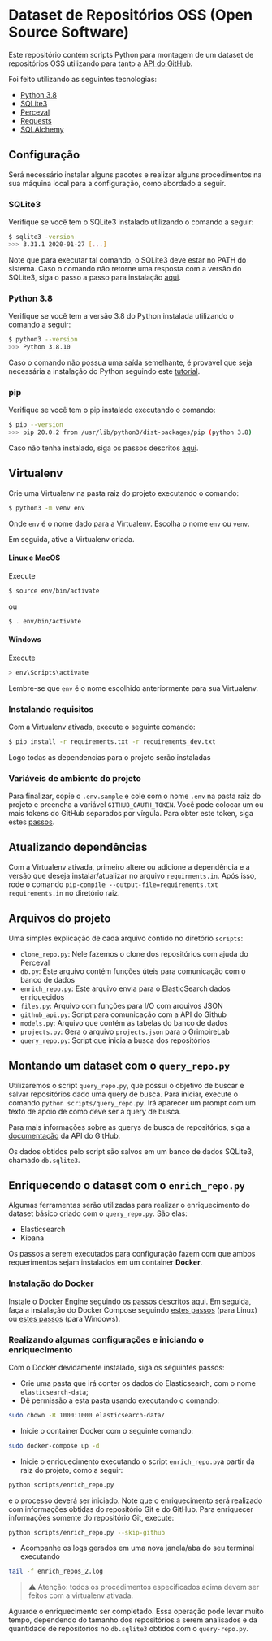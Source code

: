 # Dataset de Repositórios OSS (Open Source Software)

Este repositório contém scripts Python para montagem de um dataset de repositórios OSS utilizando para tanto a [API do GitHub](https://docs.github.com/en/rest).

Foi feito utilizando as seguintes tecnologias:

- [Python 3.8](https://www.python.org/)
- [SQLite3](https://www.sqlite.org/index.html)
- [Perceval](https://github.com/chaoss/grimoirelab-perceval)
- [Requests](https://docs.python-requests.org/en/master/)
- [SQLAlchemy](https://www.sqlalchemy.org/)

## Configuração

Será necessário instalar alguns pacotes e realizar alguns procedimentos na sua máquina local para a configuração, como abordado a seguir.

### SQLite3

Verifique se você tem o SQLite3 instalado utilizando o comando a seguir:
```sh
$ sqlite3 -version
>>> 3.31.1 2020-01-27 [...]
```
Note que para executar tal comando, o SQLite3 deve estar no PATH do sistema. Caso o comando não retorne uma resposta com  a versão do SQLite3, siga o passo a passo para instalação [aqui](https://www.servermania.com/kb/articles/install-sqlite/).

### Python 3.8

Verifique se você tem a versão 3.8 do Python instalada utilizando o comando a seguir:
```sh
$ python3 --version
>>> Python 3.8.10
```

Caso o comando não possua uma saída semelhante, é provavel que seja necessária a instalação do Python seguindo este [tutorial](https://tutorial.djangogirls.org/en/installation/#python).

### pip

Verifique se você tem o pip instalado executando o comando:
```sh
$ pip --version
>>> pip 20.0.2 from /usr/lib/python3/dist-packages/pip (python 3.8)
```
Caso não tenha instalado, siga os passos descritos [aqui](https://pip.pypa.io/en/stable/installation/#installation).

## Virtualenv
Crie uma Virtualenv na pasta raiz do projeto executando o comando:
```sh
$ python3 -m venv env
```
Onde `env` é o nome dado para a Virtualenv. Escolha o nome `env` ou `venv`.

Em seguida, ative a Virtualenv criada.

#### Linux e MacOS

Execute
```sh
$ source env/bin/activate
```
ou
```sh
$ . env/bin/activate
```

#### Windows
Execute

```sh
> env\Scripts\activate
```

Lembre-se que `env` é o nome escolhido anteriormente para sua Virtualenv.

### Instalando requisitos
Com a Virtualenv ativada, execute o seguinte comando:

```sh
$ pip install -r requirements.txt -r requirements_dev.txt
```

Logo todas as dependencias para o projeto serão instaladas

### Variáveis de ambiente do projeto

Para finalizar, copie o `.env.sample` e cole com o nome `.env` na pasta raiz do projeto e preencha a variável `GITHUB_OAUTH_TOKEN`. Você pode colocar um ou mais tokens do GitHub separados por vírgula. Para obter este token, siga estes [passos](https://docs.github.com/en/github/authenticating-to-github/creating-a-personal-access-token).


## Atualizando dependências

Com a Virtualenv ativada, primeiro altere ou adicione a dependência e a versão que deseja instalar/atualizar no arquivo `requirments.in`. Após isso, rode o comando `pip-compile --output-file=requirements.txt requirements.in` no diretório raiz.

## Arquivos do projeto

Uma simples explicação de cada arquivo contido no diretório `scripts`:

- `clone_repo.py`: Nele fazemos o clone dos repositórios com ajuda do Perceval
- `db.py`: Este arquivo contém funções úteis para comunicação com o banco de dados
- `enrich_repo.py`: Este arquivo envia para o ElasticSearch dados enriquecidos
- `files.py`: Arquivo com funções para I/O com arquivos JSON
- `github_api.py`: Script para comunicação com a API do Github
- `models.py`: Arquivo que contém as tabelas do banco de dados
- `projects.py`: Gera o arquivo `projects.json` para o GrimoireLab
- `query_repo.py`: Script que inicia a busca dos repositórios

## Montando um dataset com o `query_repo.py`
Utilizaremos o script `query_repo.py`, que possui o objetivo de buscar e salvar repositórios dado uma query de busca. Para iniciar, execute o  comando `python scripts/query_repo.py`. Irá aparecer um prompt com um texto de apoio de como deve ser a query de busca.

Para mais informações sobre as querys de busca de repositórios, siga a [documentação](https://docs.github.com/en/rest/reference/search) da API do GitHub.

Os dados obtidos pelo script são salvos em um banco de dados SQLite3, chamado `db.sqlite3`.

## Enriquecendo o dataset com o `enrich_repo.py`
Algumas ferramentas serão utilizadas para realizar o enriquecimento do dataset básico criado com o `query_repo.py`. São elas:
* Elasticsearch
* Kibana

Os passos a serem executados para configuração fazem com que ambos requerimentos sejam instalados em um container **Docker**.

### Instalação do Docker
Instale o Docker Engine seguindo [os passos descritos aqui](https://docs.docker.com/engine/install/ubuntu/). Em seguida, faça a instalação do Docker Compose seguindo [estes passos](https://www.digitalocean.com/community/tutorials/how-to-install-and-use-docker-compose-on-ubuntu-20-04-pt) (para Linux) ou [estes passos](https://stackoverflow.com/a/29728993) (para Windows).

### Realizando algumas configurações e iniciando o enriquecimento
Com o Docker devidamente instalado, siga os seguintes passos:
* Crie uma pasta que irá conter os dados do Elasticsearch, com o nome `elasticsearch-data`;
* Dê permissão a esta pasta usando executando o comando:
```sh
sudo chown -R 1000:1000 elasticsearch-data/
```
* Inicie o container Docker com o seguinte comando:
```sh
sudo docker-compose up -d
```
* Inicie o enriquecimento executando o script `enrich_repo.py`a partir da raiz do projeto, como a seguir:
```sh
python scripts/enrich_repo.py
```
e o processo deverá ser iniciado. Note que o enriquecimento será realizado com informações obtidas do repositório Git e do GitHub. Para enriquecer informações somente do repositório Git, execute:
```sh
python scripts/enrich_repo.py --skip-github
```
* Acompanhe os logs gerados em uma nova janela/aba do seu terminal executando
```sh
tail -f enrich_repos_2.log
```

> ⚠️ Atenção: todos os procedimentos especificados acima devem ser feitos com a virtualenv ativada.

Aguarde o enriquecimento ser completado. Essa operação pode levar muito tempo, dependendo do tamanho dos repositórios a serem analisados e da quantidade de repositórios no `db.sqlite3` obtidos com o `query-repo.py`.